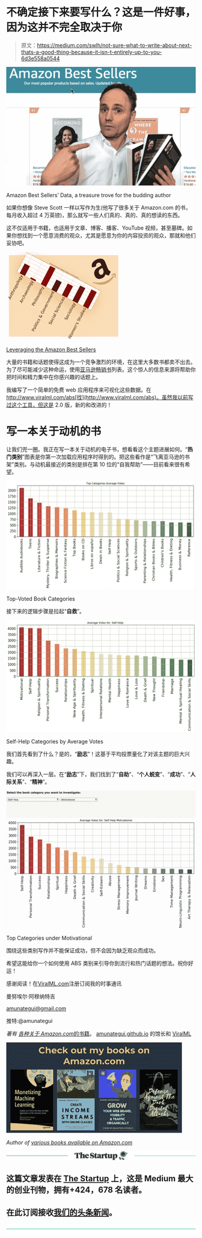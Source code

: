 # 不确定接下来要写什么？这是一件好事，因为这并不完全取决于你

> 原文：<https://medium.com/swlh/not-sure-what-to-write-about-next-thats-a-good-thing-because-it-isn-t-entirely-up-to-you-6d3e558a0544>

![](img/0abd38f347fb8e1f51af2f53b93bde43.png)

Amazon Best Sellers’ Data, a treasure trove for the budding author

如果你想像 Steve Scott 一样以写作为生(他写了很多关于 Amazon.com 的书，每月收入超过 4 万英镑)，那么就写一些人们真的、真的、真的想读的东西。

这不仅适用于书籍，也适用于文章、博客、播客、YouTube 视频，甚至墓碑。如果你想找到一个愿意消费的观众，尤其是愿意为你的内容投资的观众，那就和他们妥协吧。

![](img/9418eb1f1128187403ca1ea9669f65d3.png)

[Leveraging the Amazon Best Sellers](http://www.viralml.com/abs)

大量的书籍和话题使得这成为一个竞争激烈的环境，在这里大多数书都卖不出去。为了尽可能减少这种命运，使用[亚马逊畅销书](https://www.amazon.com/best-sellers-books-Amazon/zgbs/books)列表。这个惊人的信息来源将帮助你把时间和精力集中在你感兴趣的话题上。

我编写了一个简单的免费 web 应用程序来可视化这些数据。在 http://www.viralml.com/abs[找](http://www.viralml.com/abs)。虽然我以前写过这个工具，但这是 2.0 版，新的和改进的！

# 写一本关于动机的书

让我们兜一圈。我正在写一本关于动机的电子书，想看看这个主题进展如何。“**热门类别**”图表是你第一次加载应用程序时得到的。把这些看作是“飞离亚马逊的书架”类别。与动机最接近的类别是排在第 10 位的“自我帮助”——目前看来很有希望。

![](img/7e871d61291843aa7f804037e8f38eaf.png)

Top-Voted Book Categories

接下来的逻辑步骤是拉起“**自救**”。

![](img/612f0a339b1c81ef5f64470eff6a3413.png)

Self-Help Categories by Average Votes

我们首先看到了什么？是的，“**励志**”！这基于平均投票量化了对该主题的巨大兴趣。

我们可以再深入一层。在“**励志**”下，我们找到了“**自助**”、“**个人蜕变**”、“**成功**”、“**人际关系**”、“**精神**”。

![](img/f8bbb355ee878f82d468b18aa7ff94bc.png)

Top Categories under Motivational

围绕这些类别写作并不能保证成功，但不会因为缺乏观众而成功。

希望这能给你一个如何使用 ABS 类别来引导你到流行和热门话题的想法。祝你好运！

感谢阅读！在[ViralML.com](http://www.viralml.com/signup.html)注册订阅我的时事通讯

曼努埃尔·阿穆纳特吉

amunategui@gmail.com

推特:@amunategui

*著有* [*各种关于 Amazon.com*的书籍](https://www.amazon.com/s/ref=nb_sb_noss_2?url=search-alias%3Daps&field-keywords=manuel+amunategui)。 [amunategui.github.io](http://amunategui.github.io/) 的馆长和 [ViralML](http://www.viralml.com/)

![](img/6da0ddbe66ff485acd8c4d7b8bb5016c.png)

*Author of* [*various books available on Amazon.com*](https://www.amazon.com/s/ref=nb_sb_noss_2?url=search-alias%3Daps&field-keywords=manuel+amunategui)

[![](img/308a8d84fb9b2fab43d66c117fcc4bb4.png)](https://medium.com/swlh)

## 这篇文章发表在 [The Startup](https://medium.com/swlh) 上，这是 Medium 最大的创业刊物，拥有+424，678 名读者。

## 在此订阅接收[我们的头条新闻](https://growthsupply.com/the-startup-newsletter/)。

[![](img/b0164736ea17a63403e660de5dedf91a.png)](https://medium.com/swlh)